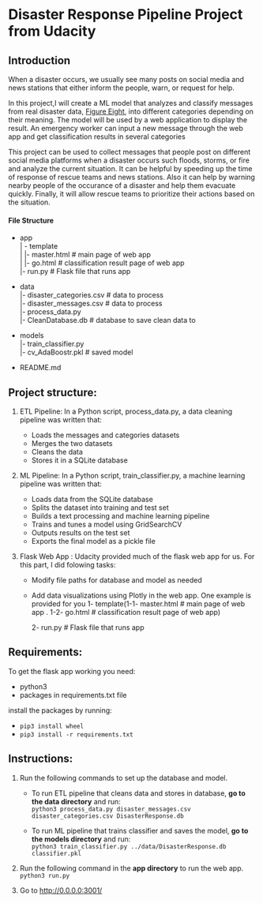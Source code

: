# Disaster Response Pipeline Project from Udacity
## Introduction
When a disaster occurs, we usually see many posts on social media and news stations that either inform the people, warn, or request for help.

In this project,I will create a ML model that analyzes and classify messages from real disaster data, [Figure Eight](https://appen.com/), into different categories depending on their meaning. The model will be used by a web application to display the result. An emergency worker can input a new message through the web app and get classification results in several categories

This project can be used to collect messages that people post on different social media platforms when a disaster occurs such floods, storms, or fire and analyze the current situation. It can be helpful by speeding up the time of response of rescue teams and news stations. Also it can help by warning nearby people of the occurance of a disaster and help them evacuate quickly. Finally, it will allow rescue teams to prioritize their actions based on the situation.
#### File Structure

- app<br>
| - template<br>
| |- master.html  # main page of web app<br>
| |- go.html  # classification result page of web app<br>
|- run.py  # Flask file that runs app<br>

- data<br>
|- disaster_categories.csv  # data to process<br> 
|- disaster_messages.csv  # data to process<br>
|- process_data.py<br>
|- CleanDatabase.db   # database to save clean data to<br>

- models<br>
|- train_classifier.py<br>
|- cv_AdaBoostr.pkl  # saved model <br>

- README.md<br>

## Project structure:


1. ETL Pipeline: In a Python script, process_data.py,  a data cleaning pipeline was written that:

   - Loads the messages and categories datasets
   - Merges the two datasets
   - Cleans the data
   - Stores it in a SQLite database
2. ML Pipeline: In a Python script, train_classifier.py,  a machine learning pipeline was written that:

   - Loads data from the SQLite database
   - Splits the dataset into training and test set
   - Builds a text processing and machine learning pipeline
   - Trains and tunes a model using GridSearchCV
   - Outputs results on the test set
   - Exports the final model as a pickle file
3. Flask Web App : Udacity provided much of the flask web app for us. For this part, I did folowing tasks:

   - Modify file paths for database and model as needed
   - Add data visualizations using Plotly in the web app. One example is provided for you
        1- template(1-1- master.html # main page of web app . 1-2- go.html # classification result page of web app)

        2- run.py # Flask file that runs app


## Requirements:
To get the flask app working you need:
- python3
- packages in requirements.txt file

install the packages by running:
- `pip3 install wheel`
- `pip3 install -r requirements.txt`

## Instructions:
1. Run the following commands to set up the database and model.

    - To run ETL pipeline that cleans data and stores in database, **go to the data directory** and run:  
            `python3 process_data.py disaster_messages.csv disaster_categories.csv DisasterResponse.db`  

    - To run ML pipeline that trains classifier and saves the model, **go to the models directory** and run:  
             `python3 train_classifier.py ../data/DisasterResponse.db classifier.pkl`

2. Run the following command in the **app directory** to run the web app.  
         `python3 run.py`

3. Go to http://0.0.0.0:3001/
